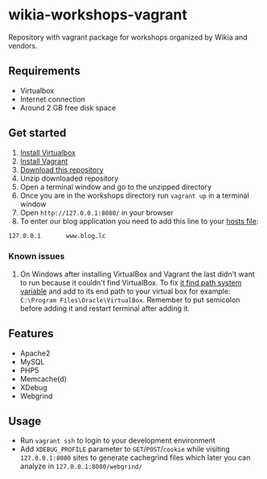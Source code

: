 # wikia-workshops-vagrant

Repository with vagrant package for workshops organized by Wikia and vendors.

## Requirements


* Virtualbox
* Internet connection
* Around 2 GB free disk space

## Get started

1. [Install Virtualbox](https://www.virtualbox.org/wiki/Downloads)
2. [Install Vagrant](http://downloads.vagrantup.com/tags/v1.3.5)
3. [Download this repository](https://github.com/nandy-andy/workshops-vagrant/archive/workgate-2014.zip)
4. Unzip downloaded repository
5. Open a terminal window and go to the unzipped directory 
6. Once you are in the workshops directory run `vagrant up` in a terminal window
7. Open `http://127.0.0.1:8080/` in your browser
8. To enter our blog application you need to add this line to your [hosts file](http://en.wikipedia.org/wiki/Hosts_(file)):
```sh
127.0.0.1       www.blog.lc
```

### Known issues
1. On Windows after installing VirtualBox and Vagrant the last didn't want to run because it couldn't find VirtualBox. To fix [it find path system variable](http://www.computerhope.com/issues/ch000549.htm) and add to its end path to your virtual box for example: `C:\Program Files\Oracle\VirtualBox`. Remember to put semicolon before adding it and restart terminal after adding it.

## Features

* Apache2
* MySQL
* PHP5
* Memcache(d)
* XDebug
* Webgrind

## Usage

* Run `vagrant ssh` to login to your development environment
* Add `XDEBUG_PROFILE` parameter to `GET`/`POST`/`cookie` while visiting `127.0.0.1:8080` sites to generate cachegrind files which later you can analyze in `127.0.0.1:8080/webgrind/`
